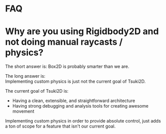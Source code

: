 ﻿# FAQ
# Why are you using Rigidbody2D and not doing manual raycasts / physics?
The short answer is: Box2D is probably smarter than we are.

The long answer is:  
Implementing custom physics is just not the current goal of Tsuki2D.

The current goal of Tsuki2D is:
* Having a clean, extensible, and straightforward architecture
* Having strong debugging and analysis tools for creating awesome movement

Implementing custom physics in order to provide absolute control, just adds a ton
of scope for a feature that isn't our current goal.